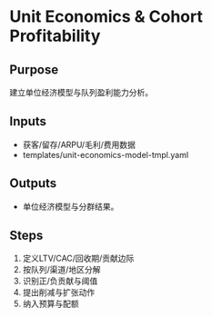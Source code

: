 # Unit Economics & Cohort Profitability

## Purpose

建立单位经济模型与队列盈利能力分析。

## Inputs

- 获客/留存/ARPU/毛利/费用数据
- templates/unit-economics-model-tmpl.yaml

## Outputs

- 单位经济模型与分群结果。

## Steps

1. 定义LTV/CAC/回收期/贡献边际
2. 按队列/渠道/地区分解
3. 识别正/负贡献与阈值
4. 提出削减与扩张动作
5. 纳入预算与配额
